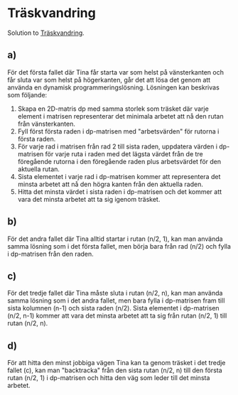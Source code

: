 # Träskvandring

Solution to [Träskvandring](https://github.com/IndaPlus22/AssignmentInstructions-BlueNote/blob/main/task-17/Assignment.pdf).

## a)

För det första fallet där Tina får starta var som helst på vänsterkanten och får sluta var som helst på högerkanten, går det att lösa det genom att använda en dynamisk programmeringslösning. Lösningen kan beskrivas som följande:

1. Skapa en 2D-matris dp med samma storlek som träsket där varje element i matrisen representerar det minimala arbetet att nå den rutan från vänsterkanten.
1. Fyll först första raden i dp-matrisen med "arbetsvärden" för rutorna i första raden.
1. För varje rad i matrisen från rad 2 till sista raden, uppdatera värden i dp-matrisen för varje ruta i raden med det lägsta värdet från de tre föregående rutorna i den föregående raden plus arbetsvärdet för den aktuella rutan.
1. Sista elementet i varje rad i dp-matrisen kommer att representera det minsta arbetet att nå den högra kanten från den aktuella raden.
1. Hitta det minsta värdet i sista raden i dp-matrisen och det kommer att vara det minsta arbetet att ta sig igenom träsket.

## b)

För det andra fallet där Tina alltid startar i rutan (n/2, 1), kan man använda samma lösning som i det första fallet, men börja bara från rad (n/2) och fylla i dp-matrisen från den raden.

## c)

För det tredje fallet där Tina måste sluta i rutan (n/2, n), kan man använda samma lösning som i det andra fallet, men bara fylla i dp-matrisen fram till sista kolumnen (n-1) och sista raden (n/2). Sista elementet i dp-matrisen (n/2, n-1) kommer att vara det minsta arbetet att ta sig från rutan (n/2, 1) till rutan (n/2, n).

## d)

För att hitta den minst jobbiga vägen Tina kan ta genom träsket i det tredje fallet (c), kan man "backtracka" från den sista rutan (n/2, n) till den första rutan (n/2, 1) i dp-matrisen och hitta den väg som leder till det minsta arbetet.
